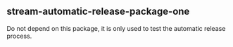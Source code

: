 ## stream-automatic-release-package-one

Do not depend on this package, it is only used to test the automatic release process.